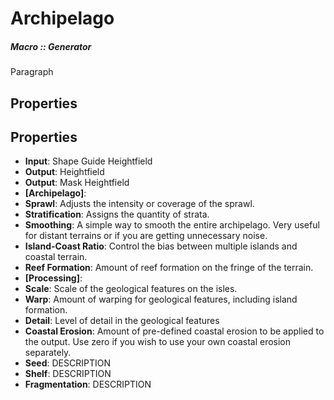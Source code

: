 # Archipelago
##### Macro :: Generator

Paragraph

## Properties

## Properties
- **Input**: Shape Guide Heightfield
- **Output**: Heightfield
- **Output**: Mask Heightfield 
- **[Archipelago]**: 
- **Sprawl**: Adjusts the intensity or coverage of the sprawl.
- **Stratification**: Assigns the quantity of strata. 
- **Smoothing**: A simple way to smooth the entire archipelago. Very useful for distant terrains or if you are getting unnecessary noise.
- **Island-Coast Ratio**: Control the bias between multiple islands and coastal terrain.
- **Reef Formation**: Amount of reef formation on the fringe of the terrain.
- **[Processing]**: 
- **Scale**: Scale of the geological features on the isles.
- **Warp**: Amount of warping for geological features, including island formation.
- **Detail**: Level of detail in the geological features
- **Coastal Erosion**: Amount of pre-defined coastal erosion to be applied to the output. Use zero if you wish to use your own coastal erosion separately.
- **Seed**: DESCRIPTION
- **Shelf**: DESCRIPTION
- **Fragmentation**: DESCRIPTION




